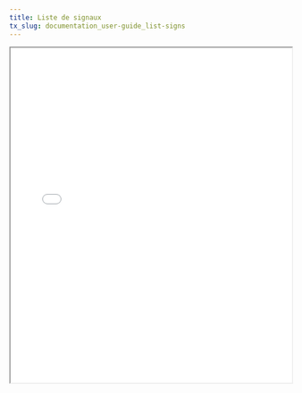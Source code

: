 ```yaml
---
title: Liste de signaux
tx_slug: documentation_user-guide_list-signs
---
```


<iframe src="[https://example.com/path/to/your.pdf](https://raw.githubusercontent.com/opengisch/signalo/refs/heads/master/doc/official-sign-fr.pdf)" width="100%" height="600px">
    <a href="[https://example.com/path/to/your.pdf](https://raw.githubusercontent.com/opengisch/signalo/refs/heads/master/doc/official-sign-fr.pdf)">Liste des signaux</a>.
</iframe>
